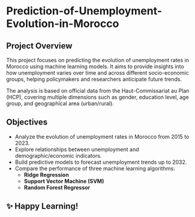 # Prediction-of-Unemployment-Evolution-in-Morocco

## Project Overview
This project focuses on predicting the evolution of unemployment rates in Morocco using machine learning models. It aims to provide insights into how unemployment varies over time and across different socio-economic groups, helping policymakers and researchers anticipate future trends.

The analysis is based on official data from the Haut-Commissariat au Plan (HCP), covering multiple dimensions such as gender, education level, age group, and geographical area (urban/rural).

## Objectives
* Analyze the evolution of unemployment rates in Morocco from 2015 to 2023.
* Explore relationships between unemployment and demographic/economic indicators.
* Build predictive models to forecast unemployment trends up to 2032.
* Compare the performance of three machine learning algorithms:
    * **Ridge Regression**
    * **Support Vector Machine (SVM)**
    * **Random Forest Regressor**

## ✨ Happy Learning!


